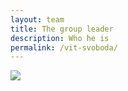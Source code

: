 ```yaml
---
layout: team
title: The group leader
description: Who he is
permalink: /vit-svoboda/
---
```


<img src="{{site.baseurl}}/assets/img/vit-svoboda.jpeg">
